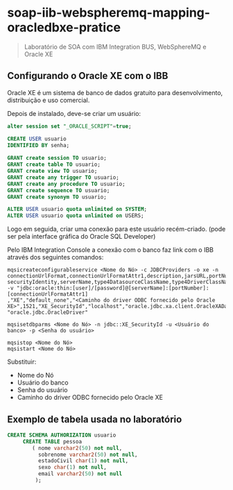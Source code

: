 # soap-iib-webspheremq-mapping-oracledbxe-pratice

> Laboratório de SOA com IBM Integration BUS, WebSphereMQ e Oracle XE

## Configurando o Oracle XE com o IBB

Oracle XE é um sistema de banco de dados gratuito para desenvolvimento, distribuição e uso comercial.

Depois de instalado, deve-se criar um usuário:

```sql
alter session set "_ORACLE_SCRIPT"=true;

CREATE USER usuario
IDENTIFIED BY senha;
  
GRANT create session TO usuario;
GRANT create table TO usuario;
GRANT create view TO usuario;
GRANT create any trigger TO usuario;
GRANT create any procedure TO usuario;
GRANT create sequence TO usuario;
GRANT create synonym TO usuario;

ALTER USER usuario quota unlimited on SYSTEM;
ALTER USER usuario quota unlimited on USERS;
```

Logo em seguida, criar uma conexão para este usuário recém-criado. (pode ser pela interface gráfica do Oracle SQL Developer)

Pelo IBM Integration Console a conexão com o banco faz link com o IBB através dos seguintes comandos:

```
mqsicreateconfigurableservice <Nome do Nó> -c JDBCProviders -o xe -n connectionUrlFormat,connectionUrlFormatAttr1,description,jarsURL,portNumber,
securityIdentity,serverName,type4DatasourceClassName,type4DriverClassName -v "jdbc:oracle:thin:[user]/[password]@[serverName]:[portNumber]:[connectionUrlFormatAttr1]
,"XE","default_none","<Caminho do driver ODBC fornecido pelo Oracle XE>",1521,"XE_SecurityId","localhost","oracle.jdbc.xa.client.OracleXADataSource",
"oracle.jdbc.OracleDriver" 
```

```
mqsisetdbparms <Nome do Nó> -n jdbc::XE_SecurityId -u <Usuário do banco> -p <Senha do usuário>
```

```
mqsistop <Nome do Nó>
mqsistart <Nome do Nó>
```

Substituir:

- Nome do Nó
- Usuário do banco
- Senha do usuário
- Caminho do driver ODBC fornecido pelo Oracle XE

## Exemplo de tabela usada no laboratório

```sql
CREATE SCHEMA AUTHORIZATION usuario
     CREATE TABLE pessoa
        ( nome varchar2(50) not null,
          sobrenome varchar2(50) not null,
          estadoCivil char(1) not null,
          sexo char(1) not null,
          email varchar2(50) not null
         );
```
